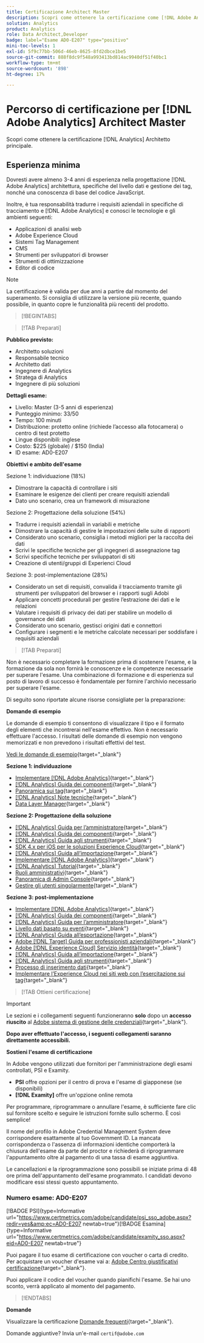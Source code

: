 ```yaml
---
title: Certificazione Architect Master
description: Scopri come ottenere la certificazione come [!DNL Adobe Analytics] Architetto principale.
solution: Analytics
product: Analytics
role: Data Architect,Developer
badge: label="Esame AD0-E207" type="positivo"
mini-toc-levels: 1
exl-id: 5f9c77bb-506d-46eb-8625-8fd2dbce1be5
source-git-commit: 888f8dc9f548a993413bd814ac9940df51f40bc1
workflow-type: tm+mt
source-wordcount: '898'
ht-degree: 17%

---
```


# Percorso di certificazione per [!DNL Adobe Analytics] Architect Master

Scopri come ottenere la certificazione [!DNL Analytics] Architetto principale.

## Esperienza minima

Dovresti avere almeno 3-4 anni di esperienza nella progettazione [!DNL Adobe Analytics] architettura, specifiche del livello dati e gestione dei tag, nonché una conoscenza di base del codice JavaScript.

Inoltre, è tua responsabilità tradurre i requisiti aziendali in specifiche di tracciamento e [!DNL Adobe Analytics] e conosci le tecnologie e gli ambienti seguenti:

* Applicazioni di analisi web
* Adobe Experience Cloud
* Sistemi Tag Management
* CMS
* Strumenti per sviluppatori di browser
* Strumenti di ottimizzazione
* Editor di codice

>[!NOTE]
>
>La certificazione è valida per due anni a partire dal momento del superamento. Si consiglia di utilizzare la versione più recente, quando possibile, in quanto copre le funzionalità più recenti del prodotto.

>[!BEGINTABS]

>[!TAB Preparati]

**Pubblico previsto:**

* Architetto soluzioni
* Responsabile tecnico
* Architetto dati
* Ingegnere di Analytics
* Stratega di Analytics
* Ingegnere di più soluzioni

**Dettagli esame:**

* Livello: Master (3-5 anni di esperienza)
* Punteggio minimo: 33/50
* Tempo: 100 minuti
* Distribuzione: protetto online (richiede l’accesso alla fotocamera) o centro di test protetto
* Lingue disponibili: inglese
* Costo: $225 (globale) / $150 (India)
* ID esame: AD0-E207

**Obiettivi e ambito dell&#39;esame**

Sezione 1: individuazione (18%)

* Dimostrare la capacità di controllare i siti
* Esaminare le esigenze dei clienti per creare requisiti aziendali
* Dato uno scenario, crea un framework di misurazione

Sezione 2: Progettazione della soluzione (54%)

* Tradurre i requisiti aziendali in variabili e metriche
* Dimostrare la capacità di gestire le impostazioni delle suite di rapporti
* Considerato uno scenario, consiglia i metodi migliori per la raccolta dei dati
* Scrivi le specifiche tecniche per gli ingegneri di assegnazione tag
* Scrivi specifiche tecniche per sviluppatori di siti
* Creazione di utenti/gruppi di Experienci Cloud

Sezione 3: post-implementazione (28%)

* Considerato un set di requisiti, convalida il tracciamento tramite gli strumenti per sviluppatori del browser e i rapporti sugli Adobi
* Applicare concetti procedurali per gestire l’estrazione dei dati e le relazioni
* Valutare i requisiti di privacy dei dati per stabilire un modello di governance dei dati
* Considerato uno scenario, gestisci origini dati e connettori
* Configurare i segmenti e le metriche calcolate necessari per soddisfare i requisiti aziendali

>[!TAB Preparati]

Non è necessario completare la formazione prima di sostenere l&#39;esame, e la formazione da sola non fornirà le conoscenze e le competenze necessarie per superare l&#39;esame. Una combinazione di formazione e di esperienza sul posto di lavoro di successo è fondamentale per fornire l&#39;archivio necessario per superare l&#39;esame.

Di seguito sono riportate alcune risorse consigliate per la preparazione:

**Domande di esempio**

Le domande di esempio ti consentono di visualizzare il tipo e il formato degli elementi che incontrerai nell&#39;esame effettivo. Non è necessario effettuare l&#39;accesso. I risultati delle domande di esempio non vengono memorizzati e non prevedono i risultati effettivi del test.

[Vedi le domande di esempio](https://scorpion.caveon.com/launchpad/ad0-e207-adobe-analytics-architect-master-copy-y9f8t1){target="_blank"}

**Sezione 1: individuazione**

* [Implementare  [!DNL Adobe Analytics]](https://experienceleague.adobe.com/docs/analytics/implementation/home.html?lang=it){target="_blank"}
* [[!DNL Analytics] Guida dei componenti](https://experienceleague.adobe.com/docs/analytics/components/home.html?lang=it){target="_blank"}
* [Panoramica sui tag](https://experienceleague.adobe.com/docs/experience-platform/tags/home.html?lang=it){target="_blank"}
* [[!DNL Analytics] Note tecniche](https://experienceleague.adobe.com/docs/analytics/technotes/home.html?lang=it){target="_blank"}
* [Data Layer Manager](https://exchange.adobe.com/apps/ec/101462/data-layer-manager){target="_blank"}

**Sezione 2: Progettazione della soluzione**

* [[!DNL Analytics] Guida per l’amministratore](https://experienceleague.adobe.com/docs/analytics/admin/home.html?lang=it){target="_blank"}
* [[!DNL Analytics] Guida dei componenti](https://experienceleague.adobe.com/docs/analytics/components/home.html?lang=it){target="_blank"}
* [[!DNL Analytics] Guida agli strumenti](https://experienceleague.adobe.com/docs/analytics/analyze/home.html?lang=it){target="_blank"}
* [SDK 4.x per iOS per le soluzioni Experience Cloud](https://experienceleague.adobe.com/docs/mobile-services/ios/overview.html?lang=it){target="_blank"}
* [[!DNL Analytics] Guida all’importazione](https://experienceleague.adobe.com/docs/analytics/import/home.html?lang=it){target="_blank"}
* [Implementare  [!DNL Adobe Analytics]](https://experienceleague.adobe.com/docs/analytics/implementation/home.html?lang=it){target="_blank"}
* [[!DNL Analytics] Tutorial](https://experienceleague.adobe.com/docs/analytics-learn/tutorials/overview.html?lang=it){target="_blank"}
* [Ruoli amministrativi](https://helpx.adobe.com/in/enterprise/using/admin-roles.html){target="_blank"}
* [Panoramica di Admin Console](https://helpx.adobe.com/in/enterprise/using/admin-console.html#Settings){target="_blank"}
* [Gestire gli utenti singolarmente](https://helpx.adobe.com/in/enterprise/using/manage-users-individually.html){target="_blank"}

**Sezione 3: post-implementazione**

* [Implementare  [!DNL Adobe Analytics]](https://experienceleague.adobe.com/docs/analytics/implementation/home.html?lang=it){target="_blank"}
* [[!DNL Analytics] Guida dei componenti](https://experienceleague.adobe.com/docs/analytics/components/home.html?lang=it){target="_blank"}
* [[!DNL Analytics] Guida per l’amministratore](https://experienceleague.adobe.com/docs/analytics/admin/home.html?lang=it){target="_blank"}
* [Livello dati basato su eventi](https://jimalytics.com/tag-management/the-event-driven-data-layer/){target="_blank"}
* [[!DNL Analytics] Guida all’esportazione](https://experienceleague.adobe.com/docs/analytics/export/home.html?lang=it){target="_blank"}
* [Adobe [!DNL Target] Guida per professionisti aziendali](https://docs.adobe.com/content/help/it-IT/experience-cloud/user-guides/home.translate.html){target="_blank"}
* [Adobe [!DNL Experience Cloud] Servizio identità](https://experienceleague.adobe.com/docs/id-service/using/home.html?lang=it){target="_blank"}
* [[!DNL Analytics] Guida all’importazione](https://experienceleague.adobe.com/docs/analytics/import/home.html?lang=it){target="_blank"}
* [[!DNL Analytics] Guida agli strumenti](https://experienceleague.adobe.com/docs/analytics/analyze/home.html?lang=it){target="_blank"}
* [Processo di inserimento dati](https://github.com/AdobeDocs/analytics-1.4-apis/blob/master/docs/data-insertion-api/overview/c_data_insertion_process.md){target="_blank"}
* [Implementare l’Experience Cloud nei siti web con l’esercitazione sui tag](https://experienceleague.adobe.com/docs/platform-learn/implement-in-websites/overview.html){target="_blank"}

>[!TAB Ottieni certificazione]

>[!IMPORTANT]
>
>Le sezioni e i collegamenti seguenti funzioneranno **solo**  dopo un **accesso riuscito** al [Adobe sistema di gestione delle credenziali](https://www.certmetrics.com/adobe){target="_blank"}.

**Dopo aver effettuato l&#39;accesso, i seguenti collegamenti saranno direttamente accessibili.**

**Sostieni l&#39;esame di certificazione**

In Adobe vengono utilizzati due fornitori per l&#39;amministrazione degli esami controllati, PSI e Examity.

* **PSI** offre opzioni per il centro di prova e l&#39;esame di giapponese (se disponibili)
* **[!DNL Examity]** offre un&#39;opzione online remota

Per programmare, riprogrammare o annullare l&#39;esame, è sufficiente fare clic sul fornitore scelto e seguire le istruzioni fornite sullo schermo. È così semplice!

Il nome del profilo in Adobe Credential Management System deve corrispondere esattamente al tuo Government ID. La mancata corrispondenza o l&#39;assenza di informazioni identiche comporterà la chiusura dell&#39;esame da parte del proctor e richiederà di riprogrammare l&#39;appuntamento oltre al pagamento di una tassa di esame aggiuntiva.

Le cancellazioni e la riprogrammazione sono possibili se iniziate prima di 48 ore prima dell&#39;appuntamento dell&#39;esame programmato. I candidati devono modificare essi stessi questo appuntamento.

### Numero esame: AD0-E207

[!BADGE PSI]{type=Informative url="https://www.certmetrics.com/adobe/candidate/psi_sso_adobe.aspx?redir=yes&amp;ec=AD0-E207 newtab=true"}[!BADGE Esamina]{type=Informative url="https://www.certmetrics.com/adobe/candidate/examity_sso.aspx?eid=AD0-E207 newtab=true"}

Puoi pagare il tuo esame di certificazione con voucher o carta di credito. Per acquistare un voucher d&#39;esame vai a: [Adobe Centro giustificativi certificazione](https://market.xvoucher.com/adobe/global){target="_blank"}.

Puoi applicare il codice del voucher quando pianifichi l&#39;esame. Se hai uno sconto, verrà applicato al momento del pagamento.

>[!ENDTABS]

**Domande**

Visualizzare la certificazione [Domande frequenti](https://experienceleague.adobe.com/docs/certification/certification/faq.html){target="_blank"}.

Domande aggiuntive? Invia un&#39;e-mail `certif@adobe.com`
